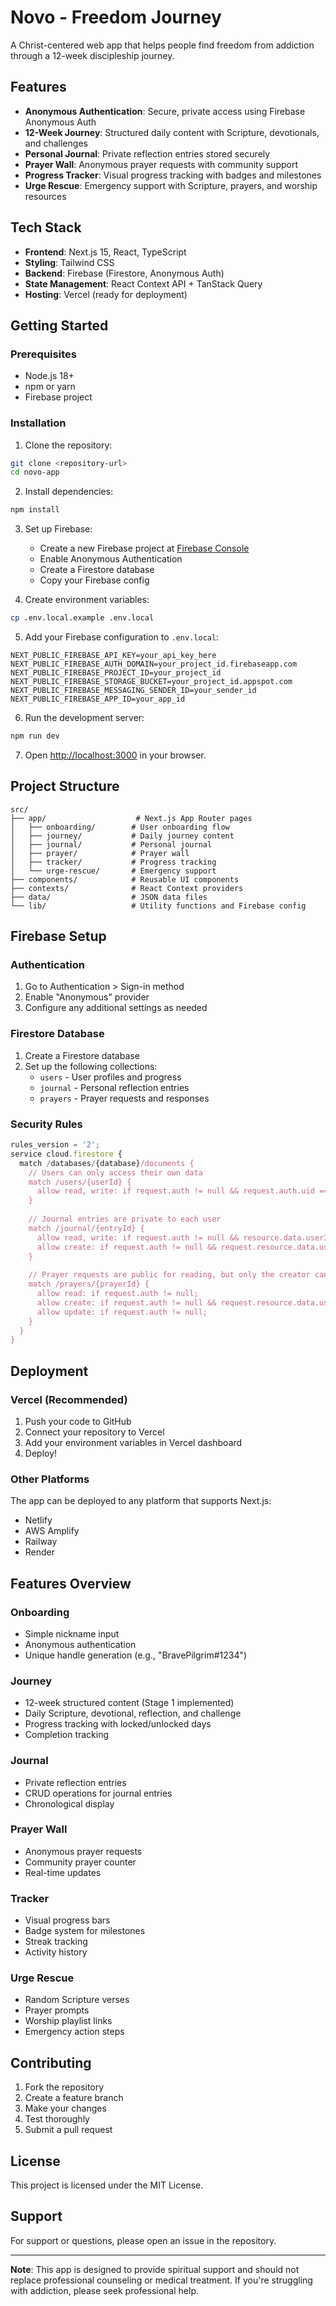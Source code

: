 # Novo - Freedom Journey

A Christ-centered web app that helps people find freedom from addiction through a 12-week discipleship journey.

## Features

- **Anonymous Authentication**: Secure, private access using Firebase Anonymous Auth
- **12-Week Journey**: Structured daily content with Scripture, devotionals, and challenges
- **Personal Journal**: Private reflection entries stored securely
- **Prayer Wall**: Anonymous prayer requests with community support
- **Progress Tracker**: Visual progress tracking with badges and milestones
- **Urge Rescue**: Emergency support with Scripture, prayers, and worship resources

## Tech Stack

- **Frontend**: Next.js 15, React, TypeScript
- **Styling**: Tailwind CSS
- **Backend**: Firebase (Firestore, Anonymous Auth)
- **State Management**: React Context API + TanStack Query
- **Hosting**: Vercel (ready for deployment)

## Getting Started

### Prerequisites

- Node.js 18+ 
- npm or yarn
- Firebase project

### Installation

1. Clone the repository:
```bash
git clone <repository-url>
cd novo-app
```

2. Install dependencies:
```bash
npm install
```

3. Set up Firebase:
   - Create a new Firebase project at [Firebase Console](https://console.firebase.google.com/)
   - Enable Anonymous Authentication
   - Create a Firestore database
   - Copy your Firebase config

4. Create environment variables:
```bash
cp .env.local.example .env.local
```

5. Add your Firebase configuration to `.env.local`:
```env
NEXT_PUBLIC_FIREBASE_API_KEY=your_api_key_here
NEXT_PUBLIC_FIREBASE_AUTH_DOMAIN=your_project_id.firebaseapp.com
NEXT_PUBLIC_FIREBASE_PROJECT_ID=your_project_id
NEXT_PUBLIC_FIREBASE_STORAGE_BUCKET=your_project_id.appspot.com
NEXT_PUBLIC_FIREBASE_MESSAGING_SENDER_ID=your_sender_id
NEXT_PUBLIC_FIREBASE_APP_ID=your_app_id
```

6. Run the development server:
```bash
npm run dev
```

7. Open [http://localhost:3000](http://localhost:3000) in your browser.

## Project Structure

```
src/
├── app/                    # Next.js App Router pages
│   ├── onboarding/        # User onboarding flow
│   ├── journey/           # Daily journey content
│   ├── journal/           # Personal journal
│   ├── prayer/            # Prayer wall
│   ├── tracker/           # Progress tracking
│   └── urge-rescue/       # Emergency support
├── components/            # Reusable UI components
├── contexts/              # React Context providers
├── data/                  # JSON data files
└── lib/                   # Utility functions and Firebase config
```

## Firebase Setup

### Authentication
1. Go to Authentication > Sign-in method
2. Enable "Anonymous" provider
3. Configure any additional settings as needed

### Firestore Database
1. Create a Firestore database
2. Set up the following collections:
   - `users` - User profiles and progress
   - `journal` - Personal reflection entries
   - `prayers` - Prayer requests and responses

### Security Rules
```javascript
rules_version = '2';
service cloud.firestore {
  match /databases/{database}/documents {
    // Users can only access their own data
    match /users/{userId} {
      allow read, write: if request.auth != null && request.auth.uid == userId;
    }
    
    // Journal entries are private to each user
    match /journal/{entryId} {
      allow read, write: if request.auth != null && resource.data.userId == request.auth.uid;
      allow create: if request.auth != null && request.resource.data.userId == request.auth.uid;
    }
    
    // Prayer requests are public for reading, but only the creator can update prayer count
    match /prayers/{prayerId} {
      allow read: if request.auth != null;
      allow create: if request.auth != null && request.resource.data.userId == request.auth.uid;
      allow update: if request.auth != null;
    }
  }
}
```

## Deployment

### Vercel (Recommended)

1. Push your code to GitHub
2. Connect your repository to Vercel
3. Add your environment variables in Vercel dashboard
4. Deploy!

### Other Platforms

The app can be deployed to any platform that supports Next.js:
- Netlify
- AWS Amplify
- Railway
- Render

## Features Overview

### Onboarding
- Simple nickname input
- Anonymous authentication
- Unique handle generation (e.g., "BravePilgrim#1234")

### Journey
- 12-week structured content (Stage 1 implemented)
- Daily Scripture, devotional, reflection, and challenge
- Progress tracking with locked/unlocked days
- Completion tracking

### Journal
- Private reflection entries
- CRUD operations for journal entries
- Chronological display

### Prayer Wall
- Anonymous prayer requests
- Community prayer counter
- Real-time updates

### Tracker
- Visual progress bars
- Badge system for milestones
- Streak tracking
- Activity history

### Urge Rescue
- Random Scripture verses
- Prayer prompts
- Worship playlist links
- Emergency action steps

## Contributing

1. Fork the repository
2. Create a feature branch
3. Make your changes
4. Test thoroughly
5. Submit a pull request

## License

This project is licensed under the MIT License.

## Support

For support or questions, please open an issue in the repository.

---

**Note**: This app is designed to provide spiritual support and should not replace professional counseling or medical treatment. If you're struggling with addiction, please seek professional help.